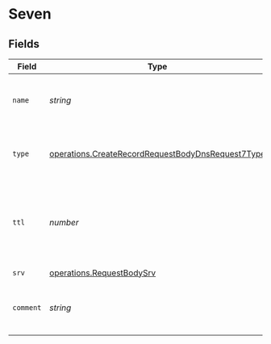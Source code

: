 # Seven


## Fields

| Field                                                                                                                  | Type                                                                                                                   | Required                                                                                                               | Description                                                                                                            | Example                                                                                                                |
| ---------------------------------------------------------------------------------------------------------------------- | ---------------------------------------------------------------------------------------------------------------------- | ---------------------------------------------------------------------------------------------------------------------- | ---------------------------------------------------------------------------------------------------------------------- | ---------------------------------------------------------------------------------------------------------------------- |
| `name`                                                                                                                 | *string*                                                                                                               | :heavy_check_mark:                                                                                                     | A subdomain name or an empty string for the root domain.                                                               |                                                                                                                        |
| `type`                                                                                                                 | [operations.CreateRecordRequestBodyDnsRequest7Type](../../models/operations/createrecordrequestbodydnsrequest7type.md) | :heavy_check_mark:                                                                                                     | The type of record, it could be one of the valid DNS records.                                                          |                                                                                                                        |
| `ttl`                                                                                                                  | *number*                                                                                                               | :heavy_minus_sign:                                                                                                     | The TTL value. Must be a number between 60 and 2147483647. Default value is 60.                                        | 60                                                                                                                     |
| `srv`                                                                                                                  | [operations.RequestBodySrv](../../models/operations/requestbodysrv.md)                                                 | :heavy_check_mark:                                                                                                     | N/A                                                                                                                    |                                                                                                                        |
| `comment`                                                                                                              | *string*                                                                                                               | :heavy_minus_sign:                                                                                                     | A comment to add context on what this DNS record is for                                                                | used to verify ownership of domain                                                                                     |